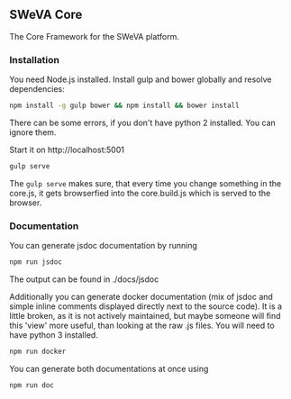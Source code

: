 ## SWeVA Core

The Core Framework for the SWeVA platform.

### Installation

You need Node.js installed.
Install gulp and bower globally and resolve dependencies:

```sh
npm install -g gulp bower && npm install && bower install
```

There can be some errors, if you don't have python 2 installed. You can ignore them.

Start it on http://localhost:5001 

```sh
gulp serve
```

The `gulp serve` makes sure, that every time you change something in the core.js, it gets browserfied into the
core.build.js which is served to the browser. 

### Documentation

You can generate jsdoc documentation by running
```sh
npm run jsdoc
```

The output can be found in ./docs/jsdoc

Additionally you can generate docker documentation (mix of jsdoc and simple inline comments displayed directly next to the source code).
It is a little broken, as it is not actively maintained, but maybe someone will find this 'view' more useful, than looking at the raw .js files.
You will need to have python 3 installed.

```sh
npm run docker
```

You can generate both documentations at once using
```sh
npm run doc
```